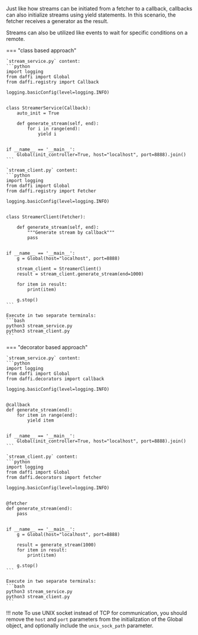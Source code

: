 Just like how streams can be initiated from a fetcher to a callback, callbacks can also initialize streams using yield statements.
In this scenario, the fetcher receives a generator as the result.

Streams can also be utilized like events to wait for specific conditions on a remote.


=== "class based approach"

    `stream_service.py` content:
    ```python
    import logging
    from daffi import Global
    from daffi.registry import Callback
    
    logging.basicConfig(level=logging.INFO)
    
    
    class StreamerService(Callback):
        auto_init = True
    
        def generate_stream(self, end):
            for i in range(end):
                yield i
    
    
    if __name__ == '__main__':
        Global(init_controller=True, host="localhost", port=8888).join()
    ```
    
    `stream_client.py` content:
    ```python
    import logging
    from daffi import Global
    from daffi.registry import Fetcher
    
    logging.basicConfig(level=logging.INFO)
    
    
    class StreamerClient(Fetcher):
    
        def generate_stream(self, end):
            """Generate stream by callback"""
            pass
    
    
    if __name__ == '__main__':
        g = Global(host="localhost", port=8888)
    
        stream_client = StreamerClient()
        result = stream_client.generate_stream(end=1000)
    
        for item in result:
            print(item)
    
        g.stop()
    ```
    
    Execute in two separate terminals:
    ```bash
    python3 stream_service.py
    python3 stream_client.py
    ```

=== "decorator based approach"
    
    `stream_service.py` content:
    ```python
    import logging
    from daffi import Global
    from daffi.decorators import callback
    
    logging.basicConfig(level=logging.INFO)
    
    
    @callback
    def generate_stream(end):
        for item in range(end):
            yield item
    
    
    if __name__ == '__main__':
        Global(init_controller=True, host="localhost", port=8888).join()
    ```
    
    `stream_client.py` content:
    ```python
    import logging
    from daffi import Global
    from daffi.decorators import fetcher
    
    logging.basicConfig(level=logging.INFO)
    
    
    @fetcher
    def generate_stream(end):
        pass
    
    
    if __name__ == '__main__':
        g = Global(host="localhost", port=8888)
    
        result = generate_stream(1000)
        for item in result:
            print(item)
    
        g.stop()
    ```
    
    Execute in two separate terminals:
    ```bash
    python3 stream_service.py
    python3 stream_client.py
    ```


!!! note 
    To use UNIX socket instead of TCP for communication, you should remove the `host` and `port` parameters from 
    the initialization of the Global object, and optionally include the `unix_sock_path` parameter.
    
